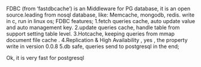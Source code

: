 FDBC (from ‘fastdbcache’) is an Middleware for PG database, it is an open source.leading from nosql database, like: Memcache, mongodb, redis. write in c, run in linux os;
FDBC features;
1.fetch queries cache, auto update value and auto management key.
2.update queries cache, handle table from support setting table level.
3.Hotcache,  keeping queries from mmap document file cache .
4.Replication & High Availability , yes , the property write in version 0.0.8
5.db safe, queries send to postgresql in the end;

Ok, it is very fast for postgresql
